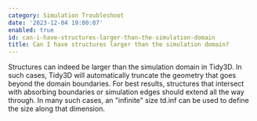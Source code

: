 ```yaml
---
category: Simulation Troubleshoot
date: '2023-12-04 19:00:07'
enabled: true
id: can-i-have-structures-larger-than-the-simulation-domain
title: Can I have structures larger than the simulation domain?
---
```


Structures can indeed be larger than the simulation domain in Tidy3D. In such cases, Tidy3D will automatically truncate the geometry that goes beyond the domain boundaries. For best results, structures that intersect with absorbing boundaries or simulation edges should extend all the way through. In many such cases, an "infinite" size td.inf can be used to define the size along that dimension.
